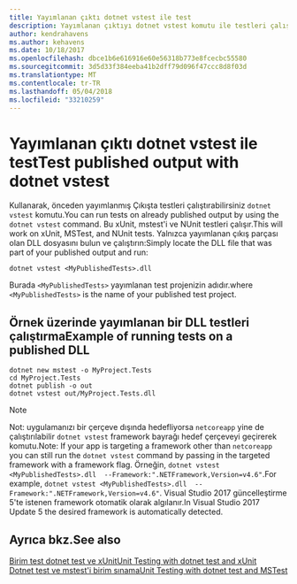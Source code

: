 ```yaml
---
title: Yayımlanan çıktı dotnet vstest ile test
description: Yayımlanan çıktıyı dotnet vstest komutu ile testleri çalıştırma hakkında bilgi edinin.
author: kendrahavens
ms.author: kehavens
ms.date: 10/18/2017
ms.openlocfilehash: dbce1b6e616916e60e56318b773e8fcecbc55580
ms.sourcegitcommit: 3d5d33f384eeba41b2dff79d096f47ccc8d8f03d
ms.translationtype: MT
ms.contentlocale: tr-TR
ms.lasthandoff: 05/04/2018
ms.locfileid: "33210259"
---
```

# <a name="test-published-output-with-dotnet-vstest"></a><span data-ttu-id="b269c-103">Yayımlanan çıktı dotnet vstest ile test</span><span class="sxs-lookup"><span data-stu-id="b269c-103">Test published output with dotnet vstest</span></span>

<span data-ttu-id="b269c-104">Kullanarak, önceden yayımlanmış Çıkışta testleri çalıştırabilirsiniz `dotnet vstest` komutu.</span><span class="sxs-lookup"><span data-stu-id="b269c-104">You can run tests on already published output by using the `dotnet vstest` command.</span></span> <span data-ttu-id="b269c-105">Bu xUnit, mstest'i ve NUnit testleri çalışır.</span><span class="sxs-lookup"><span data-stu-id="b269c-105">This will work on xUnit, MSTest, and NUnit tests.</span></span> <span data-ttu-id="b269c-106">Yalnızca yayımlanan çıkış parçası olan DLL dosyasını bulun ve çalıştırın:</span><span class="sxs-lookup"><span data-stu-id="b269c-106">Simply locate the DLL file that was part of your published output and run:</span></span>

```
dotnet vstest <MyPublishedTests>.dll
```

<span data-ttu-id="b269c-107">Burada `<MyPublishedTests>` yayımlanan test projenizin adıdır.</span><span class="sxs-lookup"><span data-stu-id="b269c-107">where `<MyPublishedTests>` is the name of your published test project.</span></span>

## <a name="example-of-running-tests-on-a-published-dll"></a><span data-ttu-id="b269c-108">Örnek üzerinde yayımlanan bir DLL testleri çalıştırma</span><span class="sxs-lookup"><span data-stu-id="b269c-108">Example of running tests on a published DLL</span></span>

```
dotnet new mstest -o MyProject.Tests
cd MyProject.Tests
dotnet publish -o out
dotnet vstest out/MyProject.Tests.dll
```

> [!NOTE]
> <span data-ttu-id="b269c-109">Not: uygulamanızı bir çerçeve dışında hedefliyorsa `netcoreapp` yine de çalıştırılabilir `dotnet vstest` framework bayrağı hedef çerçeveyi geçirerek komutu.</span><span class="sxs-lookup"><span data-stu-id="b269c-109">Note: If your app is targeting a framework other than `netcoreapp` you can still run the `dotnet vstest` command by passing in the targeted framework with a framework flag.</span></span> <span data-ttu-id="b269c-110">Örneğin, `dotnet vstest <MyPublishedTests>.dll  --Framework:".NETFramework,Version=v4.6"`.</span><span class="sxs-lookup"><span data-stu-id="b269c-110">For example, `dotnet vstest <MyPublishedTests>.dll  --Framework:".NETFramework,Version=v4.6"`.</span></span> <span data-ttu-id="b269c-111">Visual Studio 2017 güncelleştirme 5'te istenen framework otomatik olarak algılanır.</span><span class="sxs-lookup"><span data-stu-id="b269c-111">In Visual Studio 2017 Update 5 the desired framework is automatically detected.</span></span>

## <a name="see-also"></a><span data-ttu-id="b269c-112">Ayrıca bkz.</span><span class="sxs-lookup"><span data-stu-id="b269c-112">See also</span></span>
 [<span data-ttu-id="b269c-113">Birim test dotnet test ve xUnit</span><span class="sxs-lookup"><span data-stu-id="b269c-113">Unit Testing with dotnet test and xUnit</span></span>](unit-testing-with-dotnet-test.md)  
 [<span data-ttu-id="b269c-114">Dotnet test ve mstest'i birim sınama</span><span class="sxs-lookup"><span data-stu-id="b269c-114">Unit Testing with dotnet test and MSTest</span></span>](unit-testing-with-mstest.md)  

